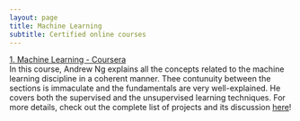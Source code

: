```yaml
---
layout: page
title: Machine Learning
subtitle: Certified online courses
---
```


[1. Machine Learning - Coursera](https://www.coursera.org/learn/machine-learning)    
In this course, Andrew Ng explains all the concepts related to the machine learning discipline in a coherent manner. Thee contunuity between the sections is immaculate and the fundamentals are very well-explained. He covers both the supervised and the unsupervised learning techniques. For more details, check out the complete list of projects and its discussion [here]()! 
